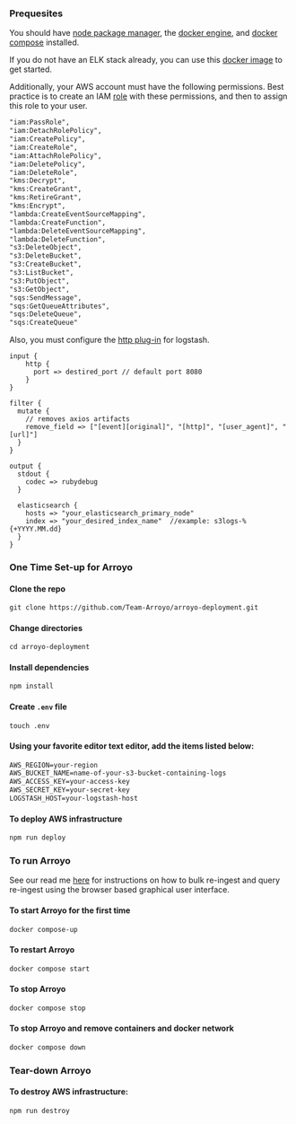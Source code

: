 ### Prequesites
You should have [node package manager](https://docs.npmjs.com/downloading-and-installing-node-js-and-npm), the [docker engine](https://docs.docker.com/engine/install/), and [docker compose](https://docs.docker.com/compose/install/) installed.

If you do not have an ELK stack already, you can use this [docker image](https://elk-docker.readthedocs.io/) to get started.

Additionally, your AWS account must have the following permissions. Best practice is to create an IAM [role](https://docs.aws.amazon.com/IAM/latest/UserGuide/id_roles_terms-and-concepts.html) with these permissions, and then to assign this role to your user. 
```markdown
"iam:PassRole",
"iam:DetachRolePolicy",
"iam:CreatePolicy",
"iam:CreateRole",
"iam:AttachRolePolicy",
"iam:DeletePolicy",
"iam:DeleteRole",
"kms:Decrypt",
"kms:CreateGrant",
"kms:RetireGrant",
"kms:Encrypt",
"lambda:CreateEventSourceMapping",
"lambda:CreateFunction",
"lambda:DeleteEventSourceMapping",
"lambda:DeleteFunction",
"s3:DeleteObject",
"s3:DeleteBucket",
"s3:CreateBucket",
"s3:ListBucket",
"s3:PutObject",
"s3:GetObject",
"sqs:SendMessage",
"sqs:GetQueueAttributes",
"sqs:DeleteQueue",
"sqs:CreateQueue"
```

Also, you must configure the [http plug-in](https://www.elastic.co/blog/introducing-logstash-input-http-plugin) for logstash.

```markdown, javascript
input {
    http {
      port => destired_port // default port 8080
    }
}

filter {
  mutate {
    // removes axios artifacts
    remove_field => ["[event][original]", "[http]", "[user_agent]", "[url]"]
  }
}

output {
  stdout {
    codec => rubydebug
  }

  elasticsearch {
    hosts => "your_elasticsearch_primary_node"
    index => "your_desired_index_name"  //example: s3logs-%{+YYYY.MM.dd}
  }
}
```

### One Time Set-up for Arroyo

#### Clone the repo

```markdown
git clone https://github.com/Team-Arroyo/arroyo-deployment.git
```

#### Change directories

```markdown
cd arroyo-deployment
```

#### Install dependencies

```markdown
npm install
```

#### Create `.env` file

```markdown
touch .env
```

#### Using your favorite editor text editor, add the items listed below: 

```markdown
AWS_REGION=your-region
AWS_BUCKET_NAME=name-of-your-s3-bucket-containing-logs
AWS_ACCESS_KEY=your-access-key
AWS_SECRET_KEY=your-secret-key
LOGSTASH_HOST=your-logstash-host
```
#### To deploy AWS infrastructure

```markdown
npm run deploy
```

### To run Arroyo

See our read me [here](https://github.com/Team-Arroyo/Arroyo-main) for instructions on how to bulk re-ingest and query re-ingest using the browser based graphical user interface.

#### To start Arroyo for the first time
```markdown
docker compose-up
```
#### To restart Arroyo
```markdown
docker compose start
```

#### To stop Arroyo
```markdown
docker compose stop
``` 


#### To stop Arroyo and remove containers and docker network
```markdown
docker compose down
```
 
### Tear-down Arroyo

#### To destroy AWS infrastructure:

```markdown
npm run destroy
```
